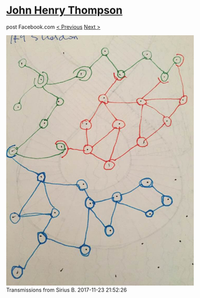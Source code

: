 # [John Henry Thompson](../README.md)
post Facebook.com
[< Previous](2017-11-29-1.md) [Next >](2017-11-23-2.md)

[![](../media/2017-11-23/Timeline-Photos-Transmissions-from-Sirius-B.jpg)](../README.md)
Transmissions from Sirius B.
2017-11-23 21:52:26